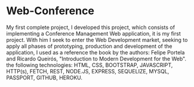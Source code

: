 # Web-Conference
My first complete project, I developed this project, which consists of implementing a Conference Management Web application, it is my first project. With him I seek to enter the Web Development market, seeking to apply all phases of prototyping, production and development of the application, I used as a reference the book by the authors: Felipe Portela and Ricardo Queirós, "Introduction to Modern Development for the Web". the following technologies: HTML, CSS, BOOTSTRAP, JAVASCRIPT, HTTP(s), FETCH, REST, NODE.JS, EXPRESS, SEQUELIZE, MYSQL, PASSPORT, GITHUB, HEROKU.